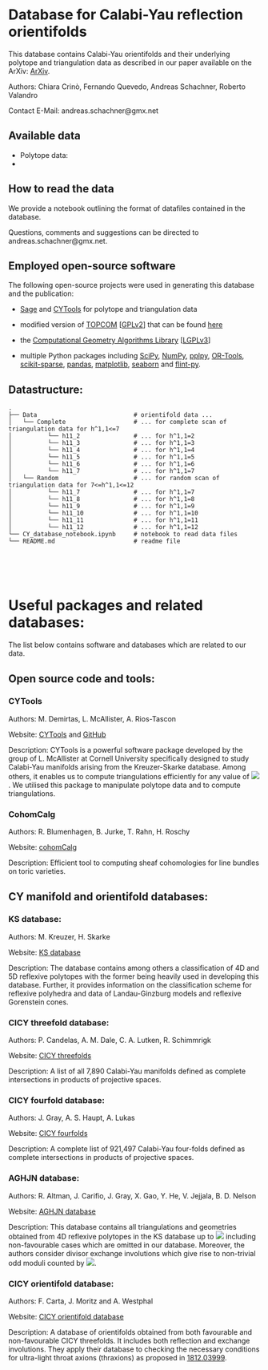 # Database for Calabi-Yau reflection orientifolds

This database contains Calabi-Yau orientifolds and their underlying polytope and triangulation data as described in our paper available on the ArXiv: [ArXiv](https://arxiv.org).

Authors: Chiara Crinò, Fernando Quevedo, Andreas Schachner, Roberto Valandro

Contact E-Mail: &#97;&#110;&#100;&#114;&#101;&#97;&#115;&#46;&#115;&#99;&#104;&#97;&#99;&#104;&#110;&#101;&#114;&#64;&#103;&#109;&#120;&#46;&#110;&#101;&#116;

## Available data

* Polytope data:
* 



## How to read the data

We provide a notebook outlining the format of datafiles contained in the database.

Questions, comments and suggestions can be directed to &#97;&#110;&#100;&#114;&#101;&#97;&#115;&#46;&#115;&#99;&#104;&#97;&#99;&#104;&#110;&#101;&#114;&#64;&#103;&#109;&#120;&#46;&#110;&#101;&#116;.


## Employed open-source software

The following open-source projects were used in generating this database and the publication: 

* [Sage](https://www.sagemath.org) and [CYTools](https://cytools.liammcallistergroup.com) for polytope and triangulation data

* modified version of [TOPCOM](http://www.rambau.wm.uni-bayreuth.de/TOPCOM/) [[GPLv2](http://www.gnu.org/licenses/gpl-2.0.html)] that can be found [here](https://github.com/LiamMcAllisterGroup/topcom)

* the [Computational Geometry Algorithms Library](https://www.cgal.org) [[LGPLv3](http://www.gnu.org/licenses/lgpl-3.0.html)]

* multiple Python packages including [SciPy](https://www.scipy.org/), [NumPy](https://numpy.org/), [pplpy](https://gitlab.com/videlec/pplpy), [OR-Tools](https://developers.google.com/optimization), [scikit-sparse](https://github.com/scikit-sparse/scikit-sparse), [pandas](https://pandas.pydata.org), [matplotlib](https://matplotlib.org), [seaborn](https://seaborn.pydata.org) and [flint-py](https://gitlab.com/alisianoi/flint-py).


## Datastructure:

    .
    ├── Data                           # orientifold data ...
    │   └── Complete                   # ... for complete scan of triangulation data for h^1,1<=7
    │          └── h11_2               # ... for h^1,1=2
    │          └── h11_3               # ... for h^1,1=3
    │          └── h11_4               # ... for h^1,1=4
    │          └── h11_5               # ... for h^1,1=5
    │          └── h11_6               # ... for h^1,1=6
    │          └── h11_7               # ... for h^1,1=7
    │   └── Random                     # ... for random scan of triangulation data for 7<=h^1,1<=12
    │          └── h11_7               # ... for h^1,1=7
    │          └── h11_8               # ... for h^1,1=8
    │          └── h11_9               # ... for h^1,1=9
    │          └── h11_10              # ... for h^1,1=10
    │          └── h11_11              # ... for h^1,1=11
    │          └── h11_12              # ... for h^1,1=12
    └── CY_database_notebook.ipynb     # notebook to read data files
    └── README.md                      # readme file
    

<br>
<br>
<br>

# Useful packages and related databases:

The list below contains software and databases which are related to our data.

## Open source code and tools:

### CYTools

Authors: M. Demirtas, L. McAllister, A. Rios-Tascon 

Website: [CYTools](https://cytools.liammcallistergroup.com) and [GitHub](https://github.com/LiamMcAllisterGroup/cytools)

Description: CYTools is a powerful software package developed by the group of L. McAllister at Cornell University specifically designed to study Calabi-Yau manifolds arising from the Kreuzer-Skarke database. Among others, it enables us to compute triangulations efficiently for any value of <img src="https://render.githubusercontent.com/render/math?math=\color{white}h^{1,1}\leq 491">. We utilised this package to manipulate polytope data and to compute triangulations.


### CohomCalg

Authors: R. Blumenhagen, B. Jurke, T. Rahn, H. Roschy

Website: [cohomCalg](https://github.com/BenjaminJurke/cohomCalg)

Description: Efficient tool to computing sheaf cohomologies for line bundles on toric varieties.


## CY manifold and orientifold databases:

### KS database:

Authors: M. Kreuzer, H. Skarke

Website: [KS database](http://hep.itp.tuwien.ac.at/~kreuzer/CY/)

Description: The database contains among others a classification of 4D and 5D reflexive polytopes with the former being heavily used in developing this database. Further, it provides information on the classification scheme for reflexive polyhedra and data of Landau-Ginzburg models and reflexive Gorenstein cones. 

### CICY threefold database:

Authors: P. Candelas, A. M. Dale, C. A. Lutken, R. Schimmrigk

Website: [CICY threefolds](http://www-thphys.physics.ox.ac.uk/projects/CalabiYau/cicylist/)

Description: A list of all 7,890 Calabi-Yau manifolds defined as complete intersections in products of projective spaces.

### CICY fourfold database:

Authors: J. Gray, A. S. Haupt, A. Lukas

Website: [CICY fourfolds](http://www-thphys.physics.ox.ac.uk/projects/CalabiYau/Cicy4folds/index.html)

Description: A complete list of 921,497 Calabi-Yau four-folds defined as complete intersections in products of projective spaces.

### AGHJN database:

Authors: R. Altman, J. Carifio, J. Gray, X. Gao, Y. He, V. Jejjala, B. D. Nelson 

Website: [AGHJN database](http://www.rossealtman.com/toriccy/)

Description: This database contains all triangulations and geometries obtained from 4D reflexive polytopes in the KS database up to <img src="https://render.githubusercontent.com/render/math?math=\color{white}h^{1,1}=6"> including non-favourable cases which are omitted in our database. Moreover, the authors consider divisor exchange involutions which give rise to non-trivial odd moduli counted by <img src="https://render.githubusercontent.com/render/math?math=\color{white}h^{1,1}_{-}">.

### CICY orientifold database:

Authors: F. Carta, J. Moritz and A. Westphal 

Website: [CICY orientifold database](https://www.desy.de/~westphal/orientifold_webpage/cicy_orientifolds.html)

Description: A database of orientifolds obtained from both favourable and non-favourable CICY threefolds. It includes both reflection and exchange involutions. They apply their database to checking the necessary conditions for ultra-light throat axions (thraxions) as proposed in [1812.03999](https://arxiv.org/abs/1812.03999).


